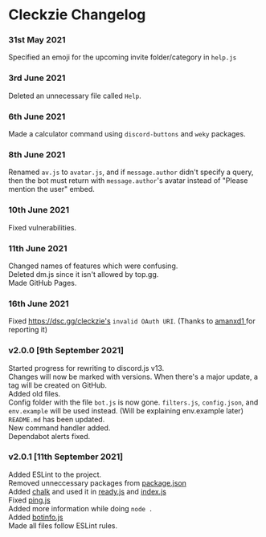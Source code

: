 # Cleckzie Changelog

###  31st May 2021 <br>

Specified an emoji for the upcoming invite folder/category in `help.js`

###  3rd June 2021 <br>

Deleted an unnecessary file called `Help`.

###   6th June 2021 <br>

Made a calculator command using `discord-buttons` and `weky` packages.

### 8th June 2021 <br>

Renamed `av.js` to `avatar.js`, and if `message.author` didn't specify a query, then the bot must return with `message.author`'s avatar instead of "Please mention the user" embed.

### 10th June 2021 <br>

Fixed vulnerabilities.

### 11th June 2021 <br>

Changed names of features which were confusing. <br>
Deleted dm.js since it isn't allowed by top.gg. <br>
Made GitHub Pages. <br>

### 16th June 2021

Fixed https://dsc.gg/cleckzie's `invalid OAuth URI`. (Thanks to <a href="https://github.com/amanxd1"> amanxd1 </a> for reporting it)


### v2.0.0 [9th September 2021]

Started progress for rewriting to discord.js v13. <br>
Changes will now be marked with versions. When there's a major update, a tag will be created on GitHub. <br>
Added old files. <br>
Config folder with the file `bot.js` is now gone. `filters.js`, `config.json`, and `env.example` will be used instead. (Will be explaining env.example later) <br>
`README.md` has been updated. <br>
New command handler added. <br>
Dependabot alerts fixed. <br>

### v2.0.1 [11th September 2021]
Added ESLint to the project. <br>
Removed unneccessary packages from [package.json](https://github.com/spreehertz/cleckzie/blob/master/package.json) <br>
Added [chalk](https://npmjs.org/chalk) and used it in [ready.js](https://github.com/spreehertz/cleckzie/blob/master/events/ready.js) and [index.js](https://github.com/spreehertz/cleckzie/blob/master/index.js) <br>
Fixed [ping.js](https://github.com/spreehertz/cleckzie/blob/master/commands/info/ping.js) <br>
Added more information while doing `node .` <br>
Added [botinfo.js](https://github.com/spreehertz/cleckzie/blob/master/SlashCommands/info/botinfo.js) <br>
Made all files follow ESLint rules. <br>


